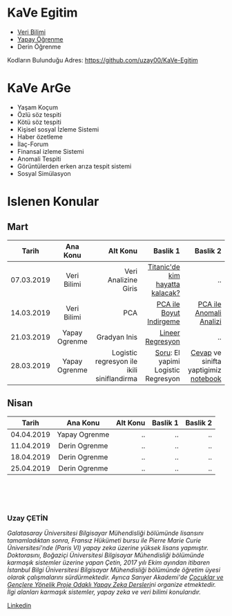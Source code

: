 # KaVe Egitim
 - [Veri Bilimi](https://github.com/uzay00/KaVe-Egitim/tree/master/VeriBilimi)
 - [Yapay Öğrenme](https://github.com/uzay00/KaVe-Egitim/tree/master/YapayOgrenme)
 - Derin Öğrenme
 
Kodların Bulunduğu Adres: https://github.com/uzay00/KaVe-Egitim



# KaVe ArGe
 - Yaşam Koçum
  - Özlü söz tespiti
  - Kötü söz tespiti
 - Kişisel sosyal İzleme Sistemi
 - Haber özetleme
 - İlaç-Forum
 - Finansal izleme Sistemi
 - Anomali Tespiti
 - Görüntülerden erken arıza tespit sistemi
 - Sosyal Simülasyon




# Islenen Konular

## Mart
|  Tarih       |     Ana Konu       | Alt Konu  | Baslik 1 | Baslik 2 |
| ------------- |:-------------:| -----:|-----:|-----:|
| 07.03.2019     | Veri Bilimi   | Veri Analizine Giris | [Titanic'de kim hayatta kalacak? ](https://nbviewer.jupyter.org/github/uzay00/KaVe-Egitim/blob/master/YapayOgrenme/titanic/Veri%20Analizine%20Giris.ipynb)| .. |
| 14.03.2019      | Veri Bilimi   | PCA |   [PCA ile Boyut Indirgeme](https://nbviewer.jupyter.org/github/uzay00/KaVe-Egitim/blob/master/YapayOgrenme/PCA/PCA%20-%20Temel%20Bileşen%20Analizi.ipynb) | [PCA ile Anomali Analizi](https://nbviewer.jupyter.org/github/uzay00/KaVe-Egitim/blob/master/YapayOgrenme/PCA/PCA%20ile%20Anomali%20Tespiti.ipynb)|
| 21.03.2019  | Yapay Ogrenme | Gradyan Inis | [Lineer Regresyon](https://nbviewer.jupyter.org/github/uzay00/KaVe-Egitim/blob/master/YapayOgrenme/LineerRegresyon/LineerRegresyon.ipynb) |.. |
| 28.03.2019  | Yapay Ogrenme | Logistic regresyon ile ikili siniflandirma |[Soru](https://nbviewer.jupyter.org/github/uzay00/KaVe-Egitim/blob/master/YapayOgrenme/LogisticRegresyon/Soru%20-%20El%20yapimi%20Logistic%20Regresyon.ipynb): El yapimi Logistic Regresyon |[Cevap](https://nbviewer.jupyter.org/github/uzay00/KaVe-Egitim/blob/master/YapayOgrenme/LogisticRegresyon/Cevap%20-%20El%20yapimi%20Logistic%20Regresyon.ipynb) ve sinifta yaptigimiz [notebook](https://nbviewer.jupyter.org/github/uzay00/KaVe-Egitim/blob/master/YapayOgrenme/LogisticRegresyon/Sinif-%20El%20yapimi%20Logistic%20Regresyon.ipynb) |

## Nisan
|  Tarih       |     Ana Konu       | Alt Konu  | Baslik 1 | Baslik 2 |
| ------------- |:-------------:| -----:|-----:|-----:|
| 04.04.2019   | Yapay Ogrenme   | .. | .. | .. |
| 11.04.2019   | Derin Ogrenme   | .. | .. | .. |
| 18.04.2019   | Derin Ogrenme   | .. | .. | .. |
| 25.04.2019   | Derin Ogrenme   | .. | .. | .. |


<BR><BR><BR>
 
### Uzay ÇETİN
_Galatasaray Üniversitesi Bilgisayar Mühendisliği bölümünde lisansını tamamladıktan sonra, Fransız Hükümeti bursu ile Pierre Marie Curie Üniversitesi'nde (Paris VI) yapay zeka üzerine yüksek lisans yapmıştır. Doktorasını, Boğaziçi Üniversitesi Bilgisayar Mühendisliği bölümünde karmaşık sistemler üzerine yapan Çetin, 2017 yılı Ekim ayından itibaren İstanbul Bilgi Üniversitesi Bilgisayar Mühendisliği bölümünde öğretim üyesi olarak çalışmalarını sürdürmektedir. Ayrıca Sarıyer Akademi'de [Çocuklar ve Gençlere Yönelik Proje Odaklı Yapay Zeka Dersleri](https://github.com/uzay00/KaVe)ni organize etmektedir. İlgi alanları karmaşık sistemler, yapay zeka ve veri bilimi konularıdır._

[Linkedin](https://www.linkedin.com/in/uzay-çetin-b1a9ab100/)
